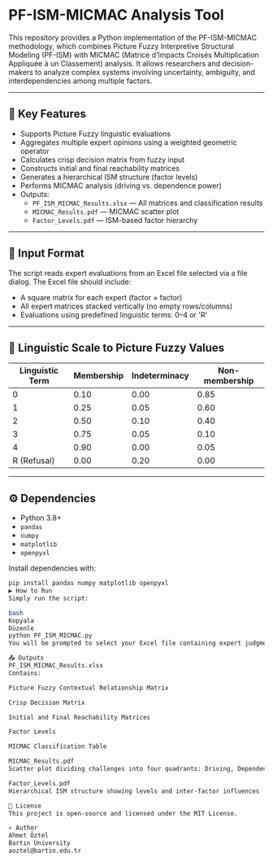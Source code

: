 # PF-ISM-MICMAC Analysis Tool

This repository provides a Python implementation of the PF-ISM-MICMAC methodology, which combines Picture Fuzzy Interpretive Structural Modeling (PF-ISM) with MICMAC (Matrice d’Impacts Croisés Multiplication Appliquée à un Classement) analysis. It allows researchers and decision-makers to analyze complex systems involving uncertainty, ambiguity, and interdependencies among multiple factors.

---

## 📌 Key Features

- Supports Picture Fuzzy linguistic evaluations
- Aggregates multiple expert opinions using a weighted geometric operator
- Calculates crisp decision matrix from fuzzy input
- Constructs initial and final reachability matrices
- Generates a hierarchical ISM structure (factor levels)
- Performs MICMAC analysis (driving vs. dependence power)
- Outputs:
  - `PF_ISM_MICMAC_Results.xlsx` — All matrices and classification results
  - `MICMAC_Results.pdf` — MICMAC scatter plot
  - `Factor_Levels.pdf` — ISM-based factor hierarchy

---

## 📁 Input Format

The script reads expert evaluations from an Excel file selected via a file dialog. The Excel file should include:

- A square matrix for each expert (factor × factor)
- All expert matrices stacked vertically (no empty rows/columns)
- Evaluations using predefined linguistic terms: 0–4 or 'R'

---

## 🧮 Linguistic Scale to Picture Fuzzy Values

| Linguistic Term | Membership | Indeterminacy | Non-membership |
|-----------------|------------|---------------|----------------|
| 0               | 0.10       | 0.00          | 0.85           |
| 1               | 0.25       | 0.05          | 0.60           |
| 2               | 0.50       | 0.10          | 0.40           |
| 3               | 0.75       | 0.05          | 0.10           |
| 4               | 0.90       | 0.00          | 0.05           |
| R (Refusal)     | 0.00       | 0.20          | 0.00           |

---

## ⚙️ Dependencies

- Python 3.8+
- `pandas`
- `numpy`
- `matplotlib`
- `openpyxl`

Install dependencies with:

```bash
pip install pandas numpy matplotlib openpyxl
▶️ How to Run
Simply run the script:

bash
Kopyala
Düzenle
python PF_ISM_MICMAC.py
You will be prompted to select your Excel file containing expert judgments. Once selected, all calculations and visualizations will be generated automatically and saved in the working directory.

📤 Outputs
PF_ISM_MICMAC_Results.xlsx
Contains:

Picture Fuzzy Contextual Relationship Matrix

Crisp Decision Matrix

Initial and Final Reachability Matrices

Factor Levels

MICMAC Classification Table

MICMAC_Results.pdf
Scatter plot dividing challenges into four quadrants: Driving, Dependent, Linkage, Autonomous

Factor_Levels.pdf
Hierarchical ISM structure showing levels and inter-factor influences

📄 License
This project is open-source and licensed under the MIT License.

✍️ Author
Ahmet Öztel
Bartın University
aoztel@bartin.edu.tr
